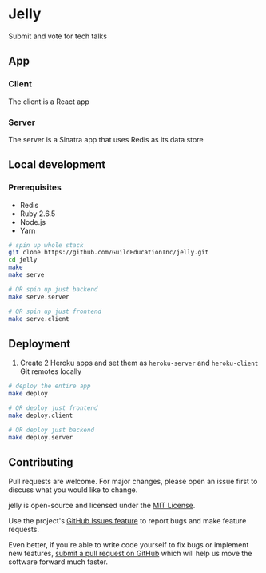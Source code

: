# Jelly

Submit and vote for tech talks

## App
### Client
The client is a React app
### Server
The server is a Sinatra app that uses Redis as its data store

## Local development
### Prerequisites
- Redis
- Ruby 2.6.5
- Node.js
- Yarn

```sh
# spin up whole stack
git clone https://github.com/GuildEducationInc/jelly.git
cd jelly
make
make serve

# OR spin up just backend
make serve.server

# OR spin up just frontend
make serve.client
```

## Deployment
1. Create 2 Heroku apps and set them as `heroku-server` and `heroku-client` Git remotes locally
```sh
# deploy the entire app
make deploy

# OR deploy just frontend
make deploy.client

# OR deploy just backend
make deploy.server
```

## Contributing
Pull requests are welcome. For major changes, please open an issue first to discuss what you would like to change.

jelly is open-source and licensed under the [MIT License](LICENSE).

Use the project's [GitHub Issues feature](https://github.com/GuildEducationInc/jelly/issues) to report bugs and make feature requests.

Even better, if you're able to write code yourself to fix bugs or implement new features, [submit a pull request on GitHub](https://github.com/GuildEducationInc/jelly/pulls) which will help us move the software forward much faster.

